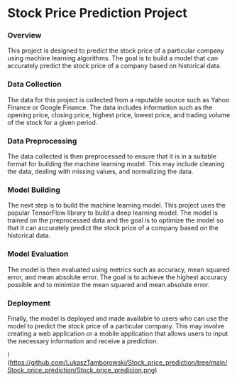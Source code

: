 # Stock Price Prediction Project
### Overview
This project is designed to predict the stock price of a particular company using machine learning algorithms. The goal is to build a model that can accurately predict the stock price of a company based on historical data.

### Data Collection
The data for this project is collected from a reputable source such as Yahoo Finance or Google Finance. The data includes information such as the opening price, closing price, highest price, lowest price, and trading volume of the stock for a given period.

### Data Preprocessing
The data collected is then preprocessed to ensure that it is in a suitable format for building the machine learning model. This may include cleaning the data, dealing with missing values, and normalizing the data.

### Model Building
The next step is to build the machine learning model. This project uses the popular TensorFlow library to build a deep learning model. The model is trained on the preprocessed data and the goal is to optimize the model so that it can accurately predict the stock price of a company based on the historical data.

### Model Evaluation
The model is then evaluated using metrics such as accuracy, mean squared error, and mean absolute error. The goal is to achieve the highest accuracy possible and to minimize the mean squared and mean absolute error.

### Deployment
Finally, the model is deployed and made available to users who can use the model to predict the stock price of a particular company. This may involve creating a web application or a mobile application that allows users to input the necessary information and receive a prediction.

!(https://github.com/LukaszTamborowski/Stock_price_prediction/tree/main/Stock_price_prediction/Stock_price_predicion.png)
